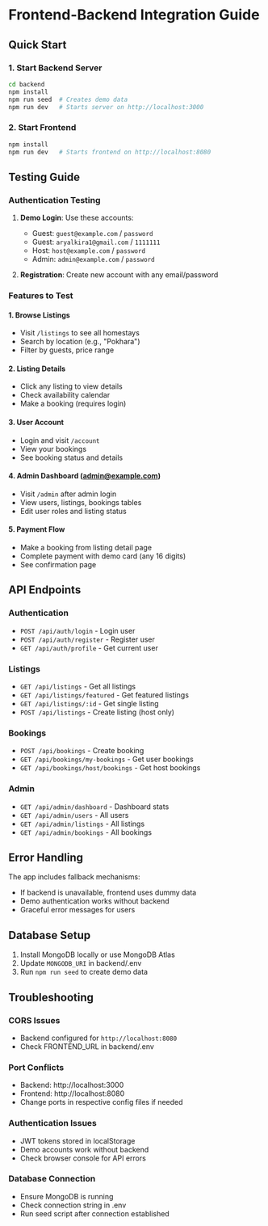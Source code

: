 # Frontend-Backend Integration Guide

## Quick Start

### 1. Start Backend Server
```bash
cd backend
npm install
npm run seed  # Creates demo data
npm run dev   # Starts server on http://localhost:3000
```

### 2. Start Frontend
```bash
npm install
npm run dev   # Starts frontend on http://localhost:8080
```

## Testing Guide

### Authentication Testing
1. **Demo Login**: Use these accounts:
   - Guest: `guest@example.com` / `password`
   - Guest: `aryalkira1@gmail.com` / `1111111`
   - Host: `host@example.com` / `password` 
   - Admin: `admin@example.com` / `password`

2. **Registration**: Create new account with any email/password

### Features to Test

#### 1. Browse Listings
- Visit `/listings` to see all homestays
- Search by location (e.g., "Pokhara")
- Filter by guests, price range

#### 2. Listing Details
- Click any listing to view details
- Check availability calendar
- Make a booking (requires login)

#### 3. User Account
- Login and visit `/account`
- View your bookings
- See booking status and details

#### 4. Admin Dashboard (admin@example.com)
- Visit `/admin` after admin login
- View users, listings, bookings tables
- Edit user roles and listing status

#### 5. Payment Flow
- Make a booking from listing detail page
- Complete payment with demo card (any 16 digits)
- See confirmation page

## API Endpoints

### Authentication
- `POST /api/auth/login` - Login user
- `POST /api/auth/register` - Register user
- `GET /api/auth/profile` - Get current user

### Listings
- `GET /api/listings` - Get all listings
- `GET /api/listings/featured` - Get featured listings
- `GET /api/listings/:id` - Get single listing
- `POST /api/listings` - Create listing (host only)

### Bookings
- `POST /api/bookings` - Create booking
- `GET /api/bookings/my-bookings` - Get user bookings
- `GET /api/bookings/host/bookings` - Get host bookings

### Admin
- `GET /api/admin/dashboard` - Dashboard stats
- `GET /api/admin/users` - All users
- `GET /api/admin/listings` - All listings
- `GET /api/admin/bookings` - All bookings

## Error Handling

The app includes fallback mechanisms:
- If backend is unavailable, frontend uses dummy data
- Demo authentication works without backend
- Graceful error messages for users

## Database Setup

1. Install MongoDB locally or use MongoDB Atlas
2. Update `MONGODB_URI` in backend/.env
3. Run `npm run seed` to create demo data

## Troubleshooting

### CORS Issues
- Backend configured for `http://localhost:8080`
- Check FRONTEND_URL in backend/.env

### Port Conflicts
- Backend: http://localhost:3000
- Frontend: http://localhost:8080
- Change ports in respective config files if needed

### Authentication Issues
- JWT tokens stored in localStorage
- Demo accounts work without backend
- Check browser console for API errors

### Database Connection
- Ensure MongoDB is running
- Check connection string in .env
- Run seed script after connection established